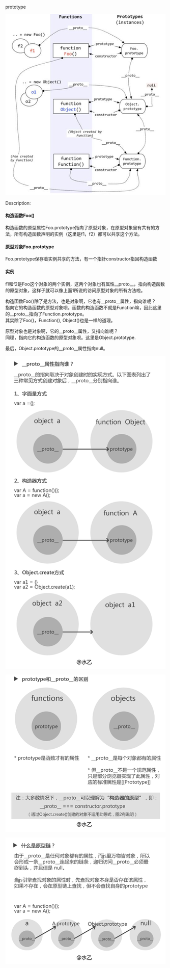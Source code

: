 prototype

![](/assets/prototype.jpg)

Description:

#### 构造函数Foo\(\)

构造函数的原型属性Foo.prototype指向了原型对象，在原型对象里有共有的方法，所有构造函数声明的实例（这里是f1，f2）都可以共享这个方法。

#### 原型对象Foo.prototype

Foo.prototype保存着实例共享的方法，有一个指针constructor指回构造函数

#### 实例

f1和f2是Foo这个对象的两个实例，这两个对象也有属性\_\_proto\_\_，指向构造函数的原型对象，这样子就可以像上面1所说的访问原型对象的所有方法啦。

构造函数Foo\(\)除了是方法，也是对象啊，它也有\_\_proto\_\_属性，指向谁呢？  
指向它的构造函数的原型对象呗。函数的构造函数不就是Function嘛，因此这里的\_\_proto\_\_指向了Function.prototype。  
其实除了Foo\(\)，Function\(\), Object\(\)也是一样的道理。

原型对象也是对象啊，它的\_\_proto\_\_属性，又指向谁呢？  
同理，指向它的构造函数的原型对象呗。这里是Object.prototype.

最后，Object.prototype的\_\_proto\_\_属性指向null。

![](/assets/_proto.png)

![](/assets/prototypeVS_proto_.png)

![](/assets/原型链.png)






